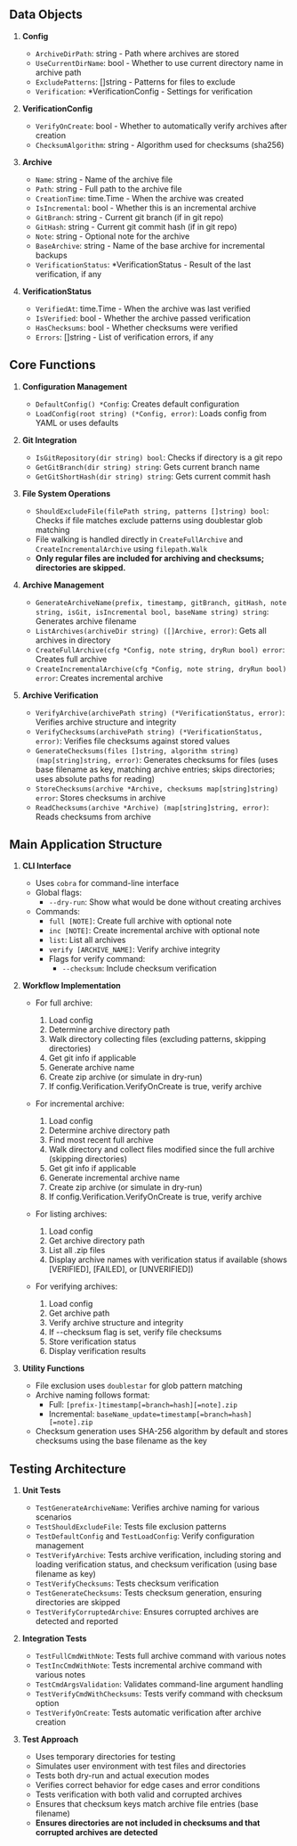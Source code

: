 ## Data Objects

1. **Config**
   - `ArchiveDirPath`: string - Path where archives are stored
   - `UseCurrentDirName`: bool - Whether to use current directory name in archive path
   - `ExcludePatterns`: []string - Patterns for files to exclude
   - `Verification`: *VerificationConfig - Settings for verification

2. **VerificationConfig**
   - `VerifyOnCreate`: bool - Whether to automatically verify archives after creation
   - `ChecksumAlgorithm`: string - Algorithm used for checksums (sha256)

3. **Archive**
   - `Name`: string - Name of the archive file
   - `Path`: string - Full path to the archive file
   - `CreationTime`: time.Time - When the archive was created
   - `IsIncremental`: bool - Whether this is an incremental archive
   - `GitBranch`: string - Current git branch (if in git repo)
   - `GitHash`: string - Current git commit hash (if in git repo)
   - `Note`: string - Optional note for the archive
   - `BaseArchive`: string - Name of the base archive for incremental backups
   - `VerificationStatus`: *VerificationStatus - Result of the last verification, if any

4. **VerificationStatus**
   - `VerifiedAt`: time.Time - When the archive was last verified
   - `IsVerified`: bool - Whether the archive passed verification
   - `HasChecksums`: bool - Whether checksums were verified
   - `Errors`: []string - List of verification errors, if any

## Core Functions

1. **Configuration Management**
   - `DefaultConfig() *Config`: Creates default configuration
   - `LoadConfig(root string) (*Config, error)`: Loads config from YAML or uses defaults

2. **Git Integration**
   - `IsGitRepository(dir string) bool`: Checks if directory is a git repo
   - `GetGitBranch(dir string) string`: Gets current branch name
   - `GetGitShortHash(dir string) string`: Gets current commit hash

3. **File System Operations**
   - `ShouldExcludeFile(filePath string, patterns []string) bool`: Checks if file matches exclude patterns using doublestar glob matching
   - File walking is handled directly in `CreateFullArchive` and `CreateIncrementalArchive` using `filepath.Walk`
   - **Only regular files are included for archiving and checksums; directories are skipped.**

4. **Archive Management**
   - `GenerateArchiveName(prefix, timestamp, gitBranch, gitHash, note string, isGit, isIncremental bool, baseName string) string`: Generates archive filename
   - `ListArchives(archiveDir string) ([]Archive, error)`: Gets all archives in directory
   - `CreateFullArchive(cfg *Config, note string, dryRun bool) error`: Creates full archive
   - `CreateIncrementalArchive(cfg *Config, note string, dryRun bool) error`: Creates incremental archive

5. **Archive Verification**
   - `VerifyArchive(archivePath string) (*VerificationStatus, error)`: Verifies archive structure and integrity
   - `VerifyChecksums(archivePath string) (*VerificationStatus, error)`: Verifies file checksums against stored values
   - `GenerateChecksums(files []string, algorithm string) (map[string]string, error)`: Generates checksums for files (uses base filename as key, matching archive entries; skips directories; uses absolute paths for reading)
   - `StoreChecksums(archive *Archive, checksums map[string]string) error`: Stores checksums in archive
   - `ReadChecksums(archive *Archive) (map[string]string, error)`: Reads checksums from archive

## Main Application Structure

1. **CLI Interface**
   - Uses `cobra` for command-line interface
   - Global flags:
     - `--dry-run`: Show what would be done without creating archives
   - Commands:
     - `full [NOTE]`: Create full archive with optional note
     - `inc [NOTE]`: Create incremental archive with optional note
     - `list`: List all archives
     - `verify [ARCHIVE_NAME]`: Verify archive integrity
     - Flags for verify command:
       - `--checksum`: Include checksum verification

2. **Workflow Implementation**
   - For full archive:
     1. Load config
     2. Determine archive directory path
     3. Walk directory collecting files (excluding patterns, skipping directories)
     4. Get git info if applicable
     5. Generate archive name
     6. Create zip archive (or simulate in dry-run)
     7. If config.Verification.VerifyOnCreate is true, verify archive

   - For incremental archive:
     1. Load config
     2. Determine archive directory path
     3. Find most recent full archive
     4. Walk directory and collect files modified since the full archive (skipping directories)
     5. Get git info if applicable
     6. Generate incremental archive name
     7. Create zip archive (or simulate in dry-run)
     8. If config.Verification.VerifyOnCreate is true, verify archive

   - For listing archives:
     1. Load config
     2. Get archive directory path
     3. List all .zip files
     4. Display archive names with verification status if available (shows [VERIFIED], [FAILED], or [UNVERIFIED])

   - For verifying archives:
     1. Load config
     2. Get archive path
     3. Verify archive structure and integrity
     4. If --checksum flag is set, verify file checksums
     5. Store verification status
     6. Display verification results

3. **Utility Functions**
   - File exclusion uses `doublestar` for glob pattern matching
   - Archive naming follows format:
     - Full: `[prefix-]timestamp[=branch=hash][=note].zip`
     - Incremental: `baseName_update=timestamp[=branch=hash][=note].zip`
   - Checksum generation uses SHA-256 algorithm by default and stores checksums using the base filename as the key

## Testing Architecture

1. **Unit Tests**
   - `TestGenerateArchiveName`: Verifies archive naming for various scenarios
   - `TestShouldExcludeFile`: Tests file exclusion patterns
   - `TestDefaultConfig` and `TestLoadConfig`: Verify configuration management
   - `TestVerifyArchive`: Tests archive verification, including storing and loading verification status, and checksum verification (using base filename as key)
   - `TestVerifyChecksums`: Tests checksum verification
   - `TestGenerateChecksums`: Tests checksum generation, ensuring directories are skipped
   - `TestVerifyCorruptedArchive`: Ensures corrupted archives are detected and reported

2. **Integration Tests**
   - `TestFullCmdWithNote`: Tests full archive command with various notes
   - `TestIncCmdWithNote`: Tests incremental archive command with various notes
   - `TestCmdArgsValidation`: Validates command-line argument handling
   - `TestVerifyCmdWithChecksums`: Tests verify command with checksum option
   - `TestVerifyOnCreate`: Tests automatic verification after archive creation

3. **Test Approach**
   - Uses temporary directories for testing
   - Simulates user environment with test files and directories
   - Tests both dry-run and actual execution modes
   - Verifies correct behavior for edge cases and error conditions
   - Tests verification with both valid and corrupted archives
   - Ensures that checksum keys match archive file entries (base filename)
   - **Ensures directories are not included in checksums and that corrupted archives are detected**
